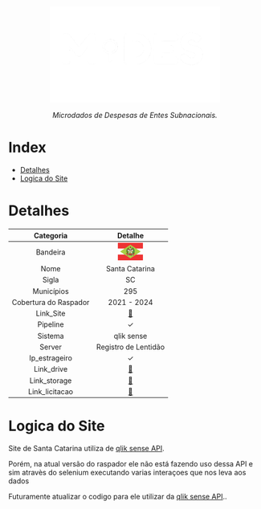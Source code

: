 <!-- Header -->
<p align="center">
   <a href="https://basedosdados.org">
    <picture>
      <source media="(prefers-color-scheme: dark)" srcset="docs/images/logo1_mides_white.png">
      <source media="(prefers-color-scheme: light)" srcset="docs/images/logo1_mides_black.png">
      <img src="docs/images/logo1_mides_white.png" width="340" alt="MiDES">
  </picture>
  </a>
</p>

<p align="center">
    <em>Microdados de Despesas de Entes Subnacionais.</em>
</p>

# Index

- [Detalhes](#detalhes)
- [Logica do Site](#logica-do-site)

# Detalhes
Categoria|Detalhe|
|:-:|:-:|
Bandeira|<img src="/docs/images/flags/sc.png" width=50>
Nome|Santa Catarina
Sigla| SC
Municípios| 295
Cobertura do Raspador| 2021 - 2024
Link_Site| [:link:](https://paineistransparencia.tce.sc.gov.br/extensions/appDespesasMunicipaisExternoNovo/index.html)
Pipeline|✓
Sistema| qlik sense
Server|Registro de Lentidão
Ip_estrageiro|✓
Link_drive|[:link:](https://drive.google.com/drive/u/0/folders/1VvDVFLQ9CHo2TZiyx-IOE9ebIq-yfnSl)
Link_storage|[:link:](https://console.cloud.google.com/storage/browser/basedosdados-dev/staging/world_wb_mides/raw_empenho_sc?pageState=(%22StorageObjectListTable%22:(%22f%22:%22%255B%255D%22))&cloudshell=false&project=basedosdados-dev)
Link_licitacao|[:link:](https://drive.google.com/drive/u/0/folders/1phCHuuMHJNNFnzd6wm10KvIy7eAWL5o0)

# Logica do Site

Site de Santa Catarina utiliza de [qlik sense API](https://help.qlik.com/en-US/sense-developer/May2024/Subsystems/EngineJSONAPI/Content/introduction.htm).

Porém, na atual versão do raspador ele não está fazendo uso dessa API e sim atravès do selenium executando varias interaçoes que nos leva aos dados

Futuramente atualizar o codigo para ele utilizar da [qlik sense API](https://help.qlik.com/en-US/sense-developer/May2024/Subsystems/EngineJSONAPI/Content/introduction.htm)..
